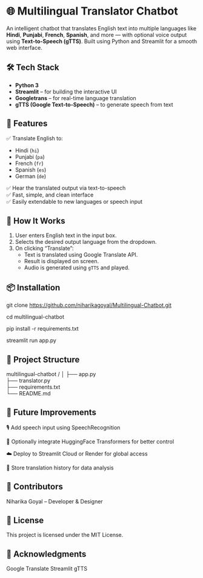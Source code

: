 # 🌐 Multilingual Translator Chatbot

An intelligent chatbot that translates English text into multiple languages like **Hindi**, **Punjabi**, **French**, **Spanish**, and more — with optional voice output using **Text-to-Speech (gTTS)**. Built using Python and Streamlit for a smooth web interface.


## 🛠️ Tech Stack

- **Python 3**
- **Streamlit** – for building the interactive UI
- **Googletrans** – for real-time language translation
- **gTTS (Google Text-to-Speech)** – to generate speech from text


## 🚀 Features

 ✅ Translate English to:
- Hindi (`hi`)
- Punjabi (`pa`)
- French (`fr`)
- Spanish (`es`)
- German (`de`)
  
✅ Hear the translated output via text-to-speech  
✅ Fast, simple, and clean interface  
✅ Easily extendable to new languages or speech input


## 🧠 How It Works

1. User enters English text in the input box.
2. Selects the desired output language from the dropdown.
3. On clicking “Translate”:
   - Text is translated using Google Translate API.
   - Result is displayed on screen.
   - Audio is generated using `gTTS` and played.



## 📦 Installation

git clone https://github.com/niharikagoyal/Multilingual-Chatbot.git

cd multilingual-chatbot

pip install -r requirements.txt

streamlit run app.py

## 📂 Project Structure

multilingual-chatbot
/
│
├── app.py                 
├── translator.py          
├── requirements.txt        
└── README.md   

## 🌟 Future Improvements
🎙️ Add speech input using SpeechRecognition

🧠 Optionally integrate HuggingFace Transformers for better control

☁️ Deploy to Streamlit Cloud or Render for global access

💬 Store translation history for data analysis

## 🤝 Contributors
Niharika Goyal – Developer & Designer

## 📄 License
This project is licensed under the MIT License.

## 🙌 Acknowledgments
Google Translate
Streamlit
gTTS




